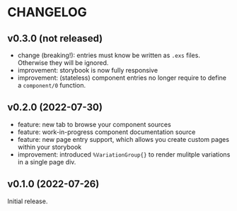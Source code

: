 # CHANGELOG

## v0.3.0 (not released)

- change (breaking!): entries must know be written as `.exs` files. Otherwise they will be ignored.
- improvement: storybook is now fully responsive
- improvement: (stateless) component entries no longer require to define a `component/0` function.

## v0.2.0 (2022-07-30)

- feature: new tab to browse your component sources
- feature: work-in-progress component documentation source
- feature: new page entry support, which allows you create custom pages within your storybook
- improvement: introduced `%VariationGroup{}` to render mulitple variations in a single page div.

## v0.1.0 (2022-07-26)

Initial release.
